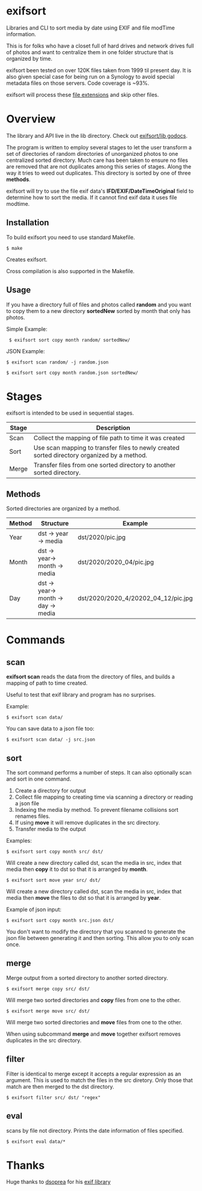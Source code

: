 # exifsort

Libraries and CLI to sort media by date using EXIF and file modTime information.

This is for folks who have a closet full of hard drives and network drives full
of photos and want to centralize them in one folder structure that is organized
by time.

exifsort been tested on over 120K files taken from 1999 til present day. It is
also given special case for being run on a Synology to avoid special metadata
files on those servers. Code coverage is ~93%.

exifsort will process these [file extensions](https://godoc.org/github.com/matchstick/exifsort/lib#pkg-constants) and skip other files.

# Overview

The library and API live in the lib directory. Check out
[exifsort/lib godocs](https://godoc.org/github.com/matchstick/exifsort/lib).

The program is written to employ several stages to let the user transform a set of
directories of random directories of unorganized photos to one centralized
sorted directory. Much care has been taken to ensure no files are removed that
are not duplicates among this series of stages. Along the way it tries to weed
out duplicates. This directory is sorted by one of three **methods**.

exifsort will try to use the file exif data's **IFD/EXIF/DateTimeOriginal** field
to determine how to sort the media. If it cannot find exif data it uses file modtime.

## Installation

To build exifsort you need to use standard Makefile.

`$ make`

Creates exifsort.

Cross compilation is also supported in the Makefile.

## Usage

If you have a directory full of files and photos called **random** and you want
to copy them to a new directory **sortedNew** sorted by month that only has photos.

Simple Example:

` $ exifsort sort copy month random/ sortedNew/`

JSON Example:

`$ exifsort scan random/ -j random.json`

`$ exifsort sort copy month random.json sortedNew/`

# Stages

exifsort is intended to be used in sequential stages.

| Stage | Description |
|-------|-------------|
| Scan  | Collect the mapping of file path to time it was created |
| Sort  | Use scan mapping to transfer files to newly created sorted directory organized by a method. |
| Merge | Transfer files from one sorted directory to another sorted directory. |

## Methods

Sorted directories are organized by a method.

| Method | Structure | Example |
| ------ | --------- | ------- |
| Year   | dst -> year -> media | dst/2020/pic.jpg |
| Month  | dst -> year-> month -> media | dst/2020/2020_04/pic.jpg |
| Day    | dst -> year-> month -> day -> media | dst/2020/2020_4/20202_04_12/pic.jpg |

# Commands

## scan

**exifsort scan** reads the data from the directory of files, and builds a mapping of path to time created.

Useful to test that exif library and program has no surprises.

Example:

`$ exifsort scan data/`

You can save data to a json file too:

`$ exifsort scan data/ -j src.json`

## sort

The sort command performs a number of steps. It can also optionally scan and sort in one command.

  1. Create a directory for output
  1. Collect file mapping to creating time via scanning a directory or reading a json file
  1. Indexing the media by method. To prevent filename collisions sort renames files.
  1. If using **move** it will remove duplicates in the src directory.
  1. Transfer media to the output


Examples:

`$ exifsort sort copy month src/ dst/`

Will create a new directory called dst, scan the media in src, index that media
then **copy** it to dst so that it is arranged by **month**.

`$ exifsort sort move year src/ dst/`

Will create a new directory called dst, scan the media in src, index that media
then **move** the files to dst so that it is arranged by **year**. 

Example of json input:

`$ exifsort sort copy month src.json dst/`

You don't want to modify the directory that you scanned to generate the json
file between generating it and then sorting. This allow you to only scan
once.

## merge

Merge output from a sorted directory to another sorted directory.

`$ exifsort merge copy src/ dst/ `

Will merge two sorted directories and **copy** files from one to the other.

`$ exifsort merge move src/ dst/ `

Will merge two sorted directories and **move** files from one to the other.

When using subcommand **merge** and **move** together exifsort removes duplicates in the
src directory.

## filter

Filter is identical to merge except it accepts a regular expression as an argument.
This is used to match the files in the src diretory. Only those that match are
then merged to the dst directory.

`$ exifsort filter src/ dst/ "regex"`

## eval

scans by file not directory. Prints the date information of files specified.

`$ exifsort eval data/*`

# Thanks

Huge thanks to [dsoprea](https://github.com/dsoprea) for his [exif library](https://github.com/dsoprea/go-exif)
